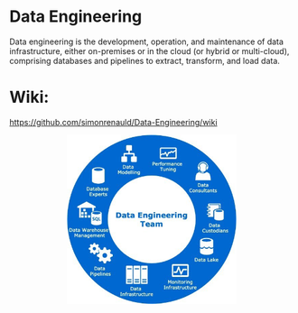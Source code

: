 # Data Engineering
Data engineering is the development, operation, and maintenance of data infrastructure, either on-premises or in the cloud (or hybrid or multi-cloud), comprising databases and pipelines to extract, transform, and load data. 

# Wiki:
https://github.com/simonrenauld/Data-Engineering/wiki



<p align="center">
  <img width="300" height="300" src="https://github.com/simonrenauld/simonrenauld.github.io/blob/main/images/dataengineeringfocus.png" />
</p>

